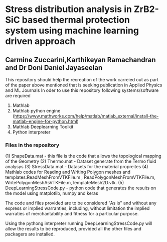 # Stress distribution analysis in ZrB2-SiC based thermal protection system using machine learning driven approach
## Carmine Zuccarini,Karthikeyan Ramachandran and Dr Doni Daniel Jayaseelan

This repository should help the recreation of the work carreied out as part of the paper above mentioned that is seeking publication in Applied Physics and ML Journals
In oder to use this repository following systems/software are required
1) Mathlab
2) Mathlab python engine (https://www.mathworks.com/help/matlab/matlab_external/install-the-matlab-engine-for-python.html)
3) Mathlab Deeplearning Toolkit
4) Python interpreter

### Files in the repository

(1) ShapeData.mat - this file is the code that allows the topological mapping of the Geometry
(2) Thermo.mat - Dataset generate from the Termo fluid analysys
(3) StressData.mat - Datasets for the material propreites
(4) Mathlab codes for Reading and Writing Polygon meshes and templates:ReadMeshFromVTKFile.m , ReadPolygonMeshFromVTKFile.m, WritePolygonMeshAsVTKFile.m,TemplateMesh2D.vtk. 
(5) DeepLearningStressCode.py - python code that generates the results on the model using matplotlib, numpy and keras

The code and files provided are to be considered "As is" and without any express or implied warranties, including, without limitation the implied warraties of merchantability and fitness for a particular purpose.

Using the pythong interpreter running DeepLearningStressCode.py will allow the results to be reproduced, provided all the other files and packagers are installed.


